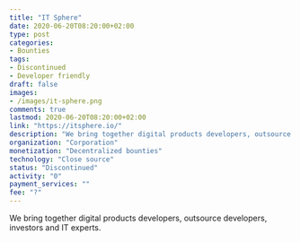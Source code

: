 ```yaml
---
title: "IT Sphere"
date: 2020-06-20T08:20:00+02:00
type: post
categories:
- Bounties
tags:
- Discontinued
- Developer friendly
draft: false
images:
- /images/it-sphere.png
comments: true
lastmod: 2020-06-20T08:20:00+02:00
link: "https://itsphere.io/"
description: "We bring together digital products developers, outsource developers, investors and IT experts."
organization: "Corporation"
monetization: "Decentralized bounties"
technology: "Close source"
status: "Discontinued"
activity: "0"
payment_services: ""
fee: "?"
---
```


We bring together digital products developers, outsource developers, investors and IT experts. <!--more-->

